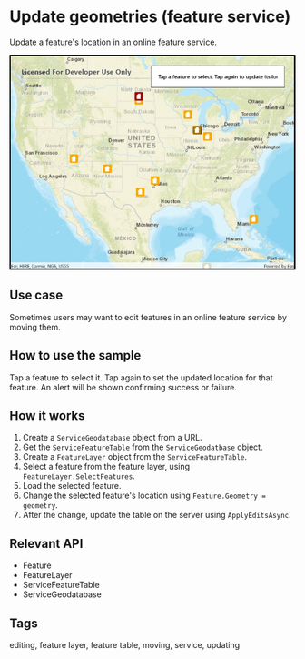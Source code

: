 ﻿# Update geometries (feature service)

Update a feature's location in an online feature service.

![Image of update geometries feature service](UpdateGeometries.jpg)

## Use case

Sometimes users may want to edit features in an online feature service by moving them.

## How to use the sample

Tap a feature to select it. Tap again to set the updated location for that feature. An alert will be shown confirming success or failure.

## How it works

1. Create a `ServiceGeodatabase` object from a URL.
2. Get the `ServiceFeatureTable` from the `ServiceGeodatbase` object. 
3. Create a `FeatureLayer` object from the `ServiceFeatureTable`.
4. Select a feature from the feature layer, using `FeatureLayer.SelectFeatures`.
5. Load the selected feature.
6. Change the selected feature's location using `Feature.Geometry = geometry`.
7. After the change, update the table on the server using `ApplyEditsAsync`.

## Relevant API

* Feature
* FeatureLayer
* ServiceFeatureTable
* ServiceGeodatabase

## Tags

editing, feature layer, feature table, moving, service, updating